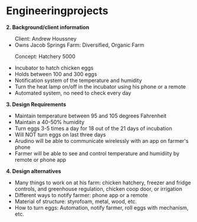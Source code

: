 Engineeringprojects
===================
<b>2. Background/client information</b>
 
<ul>
Client: Andrew Houssney
 <li>Owns Jacob Springs Farm: Diversified, Organic Farm</li>
 
 
Concept: Hatchery 5000
 <li>Incubator to hatch chicken eggs
 <li>Holds between 100 and 300 eggs
 <li>Notification system of the temperature and humidity</li>
 <li>Turn the heat lamp on/off in the incubator using his phone or a remote</li>
 <li>Automated system, no need to check every day</li>
 
 </ul>

<b>3. Design Requirements</b>

<ul>
 
 <li>Maintain temperature between 95 and 105 degrees Fahrenheit</li>
 <li>Maintain a 40-50% humidity </li>
 <li>Turn eggs 3-5 times a day for 18 out of the 21 days of incubation</li>
 <li>Will NOT turn eggs on last three days</li>
 <li>Arudino will be able to communicate wirelessly with an app on farmer's phone</li>
 <li>Farmer will be able to see and control temperature and humidiity by remote or phone app</li>
 
</ul>

<b>4. Design alternatives</b>
 
<ul>


 <li>Many things to work on at his farm: chicken hatchery, freezer and fridge controls, and greenhouse regulation, chicken coop door, or irrigation</li>
 <li>Different ways to notify farmer: phone app or a remote</li>
 <li>Material of structure: styrofoam, metal, wood, etc.</li>
 <li>How to turn eggs: Automation, notify farmer, roll eggs with mechanism, etc.</li>
 
 </ul>

